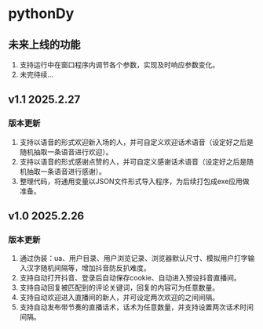 # pythonDy

## 未来上线的功能

1. 支持运行中在窗口程序内调节各个参数，实现及时响应参数变化。
2. 未完待续...

## v1.1 2025.2.27

### 版本更新

1. 支持以语音的形式欢迎新入场的人，并可自定义欢迎话术语音（设定好之后是随机抽取一条语音进行欢迎）。
2. 支持以语音的形式感谢点赞的人，并可自定义感谢话术语音（设定好之后是随机抽取一条语音进行感谢）。
3. 整理代码，将通用变量以JSON文件形式导入程序，为后续打包成exe应用做准备。

## v1.0 2025.2.26

### 版本更新

1. 通过伪装：ua、用户目录、用户浏览记录、浏览器默认尺寸、模拟用户打字输入汉字随机间隔等，增加抖音防反扒难度。
2. 支持自动打开抖音、登录后自动保存cookie、自动进入预设抖音直播间。
3. 支持自动回复被匹配到的评论关键词，回复的内容可为任意数量。
4. 支持自动欢迎进入直播间的新人，并可设定两次欢迎的之间间隔。
5. 支持自动发布带节奏的直播话术，话术为任意数量，并支持设置两次话术时间间隔。
